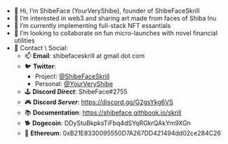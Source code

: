 - 👋 Hi, I’m ShibeFace (YourVeryShibe), founder of ShibeFaceSkrill
- 👀 I’m interested in web3 and sharing art made from faces of Shiba Inu
- 🌱 I’m currently implementing full-stack NFT essantials
- 💞️ I’m looking to collaborate on fun micro-launches with novel financial utilities
- 📝 Contact \ Social:
  - 📫 **Email**: shibefaceskrill at gmail dot com
  - 🐦 **Twitter**:
    -  Project: [@ShibeFaceSkrill](https://twitter.com/ShibeFaceSkrill)
    -  Personal: [@YourVeryShibe](https://twitter.com/YourVeryShibe)
  - 🕹️ **Discord _Direct_**: ShibeFace#2755  
  - 🎮 **Discord _Server_**: https://discord.gg/G2gsYkg6VS
  - 📚 **Documentation**: https://shibeface.githbook.io/skrill
  - 🐕 **Dogecoin**: DDyStuBkpksTiFbq4dSYqRGkrQAkYm9XGn
  - 💎 **Ethereum**: 0xB21E8330095550D7A267DD421494dd02ce284C26

<!---
shibefaceskrill/shibefaceskrill is a ✨ special ✨ repository because its `README.md` (this file) appears on your GitHub profile.
You can click the Preview link to take a look at your changes.
--->
